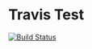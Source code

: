 # Travis Test

[![Build Status](https://travis-ci.org/cadenichols/travistest.svg?branch=master)](https://travis-ci.org/cadenichols/travistest)
